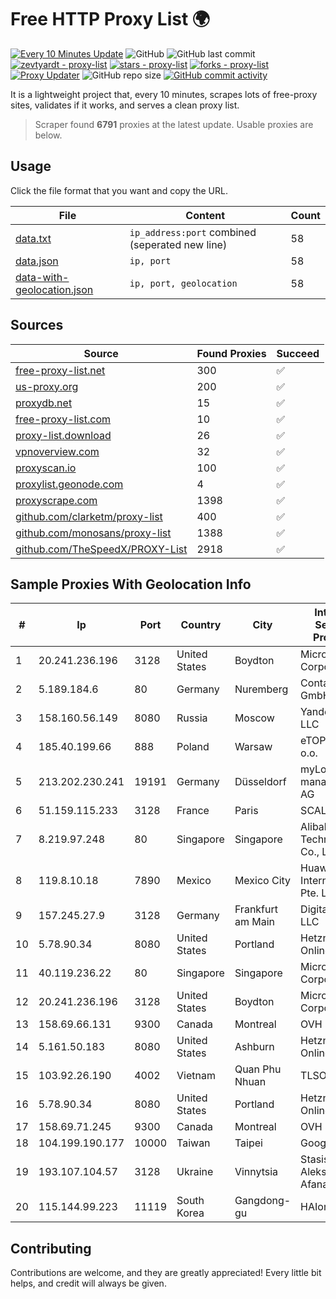 
# Free HTTP Proxy List 🌍

[![Every 10 Minutes Update](https://github.com/mertguvencli/http-proxy-list/actions/workflows/main.yml/badge.svg?branch=main)](https://github.com/mertguvencli/http-proxy-list/actions/workflows/main.yml)
![GitHub](https://img.shields.io/github/license/mertguvencli/http-proxy-list)
![GitHub last commit](https://img.shields.io/github/last-commit/mertguvencli/http-proxy-list)
[![zevtyardt - proxy-list](https://img.shields.io/static/v1?label=zevtyardt&message=proxy-list&color=blue&logo=github)](https://github.com/zevtyardt/proxy-list "Go to GitHub repo")
[![stars - proxy-list](https://img.shields.io/github/stars/zevtyardt/proxy-list?style=social)](https://github.com/zevtyardt/proxy-list)
[![forks - proxy-list](https://img.shields.io/github/forks/zevtyardt/proxy-list?style=social)](https://github.com/zevtyardt/proxy-list)
[![Proxy Updater](https://github.com/zevtyardt/proxy-list/workflows/Proxy%20Updater/badge.svg)](https://github.com/zevtyardt/proxy-list/actions?query=workflow:"Proxy+Updater")
![GitHub repo size](https://img.shields.io/github/repo-size/zevtyardt/proxy-list)
[![GitHub commit activity](https://img.shields.io/github/commit-activity/m/zevtyardt/proxy-list?logo=commits)](https://github.com/zevtyardt/proxy-list/commits/main)

It is a lightweight project that, every 10 minutes, scrapes lots of free-proxy sites, validates if it works, and serves a clean proxy list.

> Scraper found **6791** proxies at the latest update. Usable proxies are below.

## Usage

Click the file format that you want and copy the URL.

|File|Content|Count|
|----|-------|-----|
|[data.txt](https://raw.githubusercontent.com/mertguvencli/http-proxy-list/main/proxy-list/data.txt)|`ip_address:port` combined (seperated new line)|58|
|[data.json](https://raw.githubusercontent.com/mertguvencli/http-proxy-list/main/proxy-list/data.json)|`ip, port`|58|
|[data-with-geolocation.json](https://raw.githubusercontent.com/mertguvencli/http-proxy-list/main/proxy-list/data-with-geolocation.json)|`ip, port, geolocation`|58|

## Sources

|Source|Found Proxies|Succeed|
|------|-------------|-------|
|[free-proxy-list.net](https://free-proxy-list.net)|300|✅|
|[us-proxy.org](https://www.us-proxy.org)|200|✅|
|[proxydb.net](http://proxydb.net)|15|✅|
|[free-proxy-list.com](https://free-proxy-list.com/?page=&port=&type%5B%5D=http&type%5B%5D=https&up_time=0&search=Search)|10|✅|
|[proxy-list.download](https://www.proxy-list.download/HTTP)|26|✅|
|[vpnoverview.com](https://vpnoverview.com/privacy/anonymous-browsing/free-proxy-servers)|32|✅|
|[proxyscan.io](https://www.proxyscan.io)|100|✅|
|[proxylist.geonode.com](https://proxylist.geonode.com/api/proxy-list?limit=300&page=1&sort_by=lastChecked&sort_type=desc&protocols=http,https)|4|✅|
|[proxyscrape.com](https://api.proxyscrape.com/v2/?request=displayproxies&protocol=http&timeout=10000&country=all&ssl=all&anonymity=all)|1398|✅|
|[github.com/clarketm/proxy-list](https://raw.githubusercontent.com/clarketm/proxy-list/master/proxy-list-raw.txt)|400|✅|
|[github.com/monosans/proxy-list](https://raw.githubusercontent.com/monosans/proxy-list/main/proxies/http.txt)|1388|✅|
|[github.com/TheSpeedX/PROXY-List](https://raw.githubusercontent.com/TheSpeedX/PROXY-List/master/http.txt)|2918|✅|


## Sample Proxies With Geolocation Info

|#|Ip|Port|Country|City|Internet Service Provider|
|-|--|----|-------|----|-------------------------|
|1|20.241.236.196|3128|United States|Boydton|Microsoft Corporation|
|2|5.189.184.6|80|Germany|Nuremberg|Contabo GmbH|
|3|158.160.56.149|8080|Russia|Moscow|Yandex.Cloud LLC|
|4|185.40.199.66|888|Poland|Warsaw|eTOP sp. z o.o.|
|5|213.202.230.241|19191|Germany|Düsseldorf|myLoc managed IT AG|
|6|51.159.115.233|3128|France|Paris|SCALEWAY|
|7|8.219.97.248|80|Singapore|Singapore|Alibaba (US) Technology Co., Ltd.|
|8|119.8.10.18|7890|Mexico|Mexico City|Huawei International Pte. LTD|
|9|157.245.27.9|3128|Germany|Frankfurt am Main|DigitalOcean, LLC|
|10|5.78.90.34|8080|United States|Portland|Hetzner Online GmbH|
|11|40.119.236.22|80|Singapore|Singapore|Microsoft Corporation|
|12|20.241.236.196|3128|United States|Boydton|Microsoft Corporation|
|13|158.69.66.131|9300|Canada|Montreal|OVH SAS|
|14|5.161.50.183|8080|United States|Ashburn|Hetzner Online GmbH|
|15|103.92.26.190|4002|Vietnam|Quan Phu Nhuan|TLSOFT|
|16|5.78.90.34|8080|United States|Portland|Hetzner Online GmbH|
|17|158.69.71.245|9300|Canada|Montreal|OVH SAS|
|18|104.199.190.177|10000|Taiwan|Taipei|Google LLC|
|19|193.107.104.57|3128|Ukraine|Vinnytsia|Stasishen Aleksandr Afanasiyovich|
|20|115.144.99.223|11119|South Korea|Gangdong-gu|HAIonNet|



## Contributing

Contributions are welcome, and they are greatly appreciated! Every
little bit helps, and credit will always be given.

